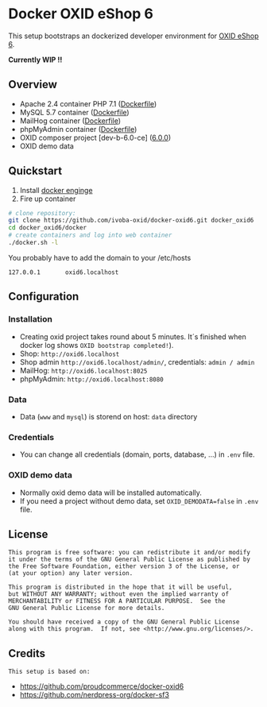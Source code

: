 # Docker OXID eShop 6
This setup bootstraps an dockerized developer environment for [OXID eShop 6](https://github.com/OXID-eSales/oxideshop_ce).

**Currently WIP !!**

## Overview

- Apache 2.4 container PHP 7.1 ([Dockerfile](container/apache_php7/Dockerfile))
- MySQL 5.7 container ([Dockerfile](https://github.com/docker-library/mysql/blob/883703dfb30d9c197e0059a669c4bb64d55f6e0d/5.7/Dockerfile))
- MailHog container ([Dockerfile](https://github.com/mailhog/MailHog/blob/master/Dockerfile))
- phpMyAdmin container ([Dockerfile](https://hub.docker.com/r/phpmyadmin/phpmyadmin/~/dockerfile/))
- OXID composer project [dev-b-6.0-ce] ([6.0.0](https://github.com/OXID-eSales/oxideshop_ce/blob/v6.0.0/composer.json))
- OXID demo data

## Quickstart
1. Install [docker enginge](https://docs.docker.com/engine/installation/)
2. Fire up container
```bash
# clone repository:
git clone https://github.com/ivoba-oxid/docker-oxid6.git docker_oxid6
cd docker_oxid6/docker
# create containers and log into web container
./docker.sh -l
```
You probably have to add the domain to your /etc/hosts

    127.0.0.1       oxid6.localhost

## Configuration
### Installation
- Creating oxid project takes round about 5 minutes. It´s finished when docker log shows `OXID bootstrap completed!`).
- Shop: `http://oxid6.localhost`
- Shop admin `http://oxid6.localhost/admin/`, credentials: `admin / admin`
- MailHog: `http://oxid6.localhost:8025`
- phpMyAdmin: `http://oxid6.localhost:8080`


### Data
- Data (`www` and `mysql`) is storend on host: `data` directory

### Credentials
- You can change all credentials (domain, ports, database, ...) in `.env` file.

### OXID demo data
- Normally oxid demo data will be installed automatically.
- If you need a project without demo data, set `OXID_DEMODATA=false` in `.env` file.

## License

    This program is free software: you can redistribute it and/or modify
    it under the terms of the GNU General Public License as published by
    the Free Software Foundation, either version 3 of the License, or
    (at your option) any later version.

    This program is distributed in the hope that it will be useful,
    but WITHOUT ANY WARRANTY; without even the implied warranty of
    MERCHANTABILITY or FITNESS FOR A PARTICULAR PURPOSE.  See the
    GNU General Public License for more details.

    You should have received a copy of the GNU General Public License
    along with this program.  If not, see <http://www.gnu.org/licenses/>.


## Credits

	This setup is based on:  

- https://github.com/proudcommerce/docker-oxid6
- https://github.com/nerdpress-org/docker-sf3
